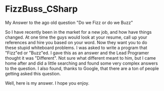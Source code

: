 # FizzBuss_CSharp
My Answer to the ago old question "Do we Fizz or do we Buzz"

So I have recently been in the market for a new job, and how have things changed. At one time the guys would look at your resume, call up your references and hire you based on your word. Now they want you to do these stupid whiteboard problems. I was asked to write a program that "Fizz"ed or "Buzz"ed. I gave this as an answer and the Lead Programer thought it was "Different". Not sure what different meant to him, but I came home after and did a little searching and found some very complex answers to the question. I also found, thanks to Google, that there are a ton of people getting asked this question.

Well, here is my answer. I hope you enjoy.
